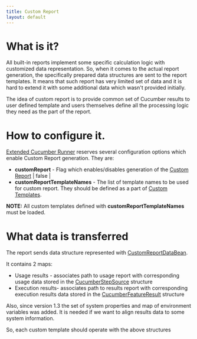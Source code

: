 ```yaml
---
title: Custom Report
layout: default
---
```


# What is it?

All built-in reports implement some specific calculation logic with customized data representation. So, when it comes to the actual report generation, the specifically prepared data structures are sent to the report templates. It means that such report has very limited set of data and it is hard to extend it with some additional data which wasn't provided initially.

The idea of custom report is to provide common set of Cucumber results to user defined template and users themselves define all the processing logic they need as the part of the report.

# How to configure it.

[Extended Cucumber Runner](/cucumber-reports/extended-cucumber-runner) reserves several configuration options which enable Custom Report generation. They are:

* **customReport** - Flag which enables/disables generation of the [Custom Report](/cucumber-reports/custom-report) | false |
* **customReportTemplateNames** - The list of template names to be used for custom report. They should be defined as a part of [Custom Templates](/cucumber-reports/customizing-report-format).

**NOTE:** All custom templates defined with **customReportTemplateNames** must be loaded.

# What data is transferred

The report sends data structure represented with [CustomReportDataBean](/cucumber-reports/site/cucumber-report-generator/apidocs/com/github/mkolisnyk/cucumber/reporting/types/beans/CustomReportDataBean.html).

It contains 2 maps:

* Usage results - associates path to usage report with corresponding usage data stored in the [CucumberStepSource](/cucumber-reports/site/cucumber-report-generator/apidocs/com/github/mkolisnyk/cucumber/reporting/types/usage/CucumberStepSource.html) structure
* Execution results- associates path to results report with corresponding execution results data stored in the [CucumberFeatureResult](/cucumber-reports/site/cucumber-report-generator/apidocs/com/github/mkolisnyk/cucumber/reporting/types/result/CucumberFeatureResult.html) structure

Also, since version 1.3 the set of system properties and map of environment variables was added. It is needed if we want to align results data to some system information.

So, each custom template should operate with the above structures